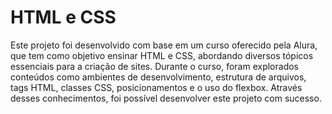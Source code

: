 # HTML e CSS 
<p> Este projeto foi desenvolvido com base em um curso oferecido pela Alura, que tem como objetivo ensinar HTML e CSS, abordando diversos tópicos essenciais para a criação de sites. Durante o curso, foram explorados conteúdos como ambientes de desenvolvimento, estrutura de arquivos, tags HTML, classes CSS, posicionamentos e o uso do flexbox. Através desses conhecimentos, foi possível desenvolver este projeto com sucesso. <p/>
